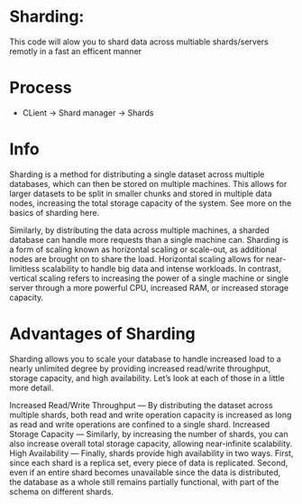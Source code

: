 # Sharding:
This code will alow you to shard data across multiable shards/servers remotly in a fast an efficent manner


# Process
- CLient -> Shard manager -> Shards

# Info
Sharding is a method for distributing a single dataset across multiple databases, which can then be stored on multiple machines. This allows for larger datasets to be split in smaller chunks and stored in multiple data nodes, increasing the total storage capacity of the system. See more on the basics of sharding here. 

Similarly, by distributing the data across multiple machines, a sharded database can handle more requests than a single machine can. Sharding is a form of scaling known as horizontal scaling or scale-out, as additional nodes are brought on to share the load. Horizontal scaling allows for near-limitless scalability to handle big data and intense workloads. In contrast, vertical scaling refers to increasing the power of a single machine or single server through a more powerful CPU, increased RAM, or increased storage capacity.

# Advantages of Sharding
Sharding allows you to scale your database to handle increased load to a nearly unlimited degree by providing increased read/write throughput, storage capacity, and high availability. Let’s look at each of those in a little more detail.

Increased Read/Write Throughput — By distributing the dataset across multiple shards, both read and write operation capacity is increased as long as read and write operations are confined to a single shard.
Increased Storage Capacity — Similarly, by increasing the number of shards, you can also increase overall total storage capacity, allowing near-infinite scalability.
High Availability — Finally, shards provide high availability in two ways. First, since each shard is a replica set, every piece of data is replicated. Second, even if an entire shard becomes unavailable since the data is distributed, the database as a whole still remains partially functional, with part of the schema on different shards.

